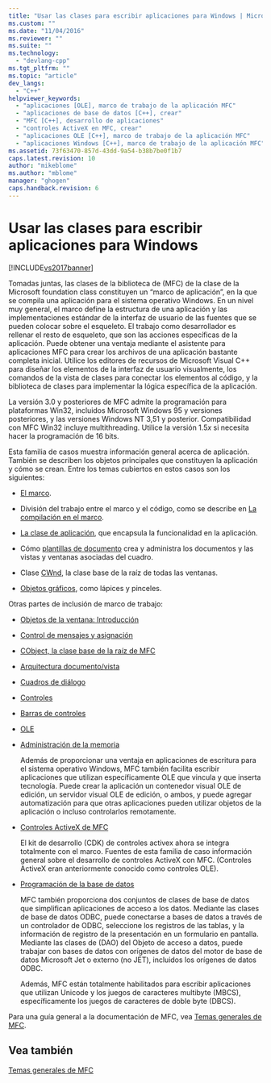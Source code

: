 ```yaml
---
title: "Usar las clases para escribir aplicaciones para Windows | Microsoft Docs"
ms.custom: ""
ms.date: "11/04/2016"
ms.reviewer: ""
ms.suite: ""
ms.technology: 
  - "devlang-cpp"
ms.tgt_pltfrm: ""
ms.topic: "article"
dev_langs: 
  - "C++"
helpviewer_keywords: 
  - "aplicaciones [OLE], marco de trabajo de la aplicación MFC"
  - "aplicaciones de base de datos [C++], crear"
  - "MFC [C++], desarrollo de aplicaciones"
  - "controles ActiveX en MFC, crear"
  - "aplicaciones OLE [C++], marco de trabajo de la aplicación MFC"
  - "aplicaciones Windows [C++], marco de trabajo de la aplicación MFC"
ms.assetid: 73f63470-857d-43dd-9a54-b38b7be0f1b7
caps.latest.revision: 10
author: "mikeblome"
ms.author: "mblome"
manager: "ghogen"
caps.handback.revision: 6
---
```

# Usar las clases para escribir aplicaciones para Windows
[!INCLUDE[vs2017banner](../assembler/inline/includes/vs2017banner.md)]

Tomadas juntas, las clases de la biblioteca de \(MFC\) de la clase de la Microsoft foundation class constituyen un “marco de aplicación”, en la que se compila una aplicación para el sistema operativo Windows.  En un nivel muy general, el marco define la estructura de una aplicación y las implementaciones estándar de la interfaz de usuario de las fuentes que se pueden colocar sobre el esqueleto.  El trabajo como desarrollador es rellenar el resto de esqueleto, que son las acciones específicas de la aplicación.  Puede obtener una ventaja mediante el asistente para aplicaciones MFC para crear los archivos de una aplicación bastante completa inicial.  Utilice los editores de recursos de Microsoft Visual C\+\+ para diseñar los elementos de la interfaz de usuario visualmente, los comandos de la vista de clases para conectar los elementos al código, y la biblioteca de clases para implementar la lógica específica de la aplicación.  
  
 La versión 3.0 y posteriores de MFC admite la programación para plataformas Win32, incluidos Microsoft Windows 95 y versiones posteriores, y las versiones Windows NT 3,51 y posterior.  Compatibilidad con MFC Win32 incluye multithreading.  Utilice la versión 1.5*x* si necesita hacer la programación de 16 bits.  
  
 Esta familia de casos muestra información general acerca de aplicación.  También se describen los objetos principales que constituyen la aplicación y cómo se crean.  Entre los temas cubiertos en estos casos son los siguientes:  
  
-   [El marco](../mfc/framework-mfc.md).  
  
-   División del trabajo entre el marco y el código, como se describe en [La compilación en el marco](../mfc/building-on-the-framework.md).  
  
-   [La clase de aplicación](../mfc/cwinapp-the-application-class.md), que encapsula la funcionalidad en la aplicación.  
  
-   Cómo [plantillas de documento](../mfc/document-templates-and-the-document-view-creation-process.md) crea y administra los documentos y las vistas y ventanas asociadas del cuadro.  
  
-   Clase [CWnd](../mfc/window-objects.md), la clase base de la raíz de todas las ventanas.  
  
-   [Objetos gráficos](../mfc/graphic-objects.md), como lápices y pinceles.  
  
 Otras partes de inclusión de marco de trabajo:  
  
-   [Objetos de la ventana: Introducción](../mfc/window-objects.md)  
  
-   [Control de mensajes y asignación](../mfc/message-handling-and-mapping.md)  
  
-   [CObject, la clase base de la raíz de MFC](../mfc/using-cobject.md)  
  
-   [Arquitectura documento\/vista](../mfc/document-view-architecture.md)  
  
-   [Cuadros de diálogo](../mfc/dialog-boxes.md)  
  
-   [Controles](../mfc/controls-mfc.md)  
  
-   [Barras de controles](../mfc/control-bars.md)  
  
-   [OLE](../mfc/ole-in-mfc.md)  
  
-   [Administración de la memoria](../mfc/memory-management.md)  
  
     Además de proporcionar una ventaja en aplicaciones de escritura para el sistema operativo Windows, MFC también facilita escribir aplicaciones que utilizan específicamente OLE que vincula y que inserta tecnología.  Puede crear la aplicación un contenedor visual OLE de edición, un servidor visual OLE de edición, o ambos, y puede agregar automatización para que otras aplicaciones pueden utilizar objetos de la aplicación o incluso controlarlos remotamente.  
  
-   [Controles ActiveX de MFC](../mfc/mfc-activex-controls.md)  
  
     El kit de desarrollo \(CDK\) de controles activex ahora se integra totalmente con el marco.  Fuentes de esta familia de caso información general sobre el desarrollo de controles ActiveX con MFC. \(Controles ActiveX eran anteriormente conocido como controles OLE\).  
  
-   [Programación de la base de datos](../data/data-access-programming-mfc-atl.md)  
  
     MFC también proporciona dos conjuntos de clases de base de datos que simplifican aplicaciones de acceso a los datos.  Mediante las clases de base de datos ODBC, puede conectarse a bases de datos a través de un controlador de ODBC, seleccione los registros de las tablas, y la información de registro de la presentación en un formulario en pantalla.  Mediante las clases de \(DAO\) del Objeto de acceso a datos, puede trabajar con bases de datos con orígenes de datos del motor de base de datos Microsoft Jet o externo \(no JET\), incluidos los orígenes de datos ODBC.  
  
     Además, MFC están totalmente habilitados para escribir aplicaciones que utilizan Unicode y los juegos de caracteres multibyte \(MBCS\), específicamente los juegos de caracteres de doble byte \(DBCS\).  
  
 Para una guía general a la documentación de MFC, vea [Temas generales de MFC](../mfc/general-mfc-topics.md).  
  
## Vea también  
 [Temas generales de MFC](../mfc/general-mfc-topics.md)